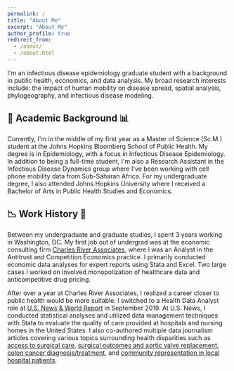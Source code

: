 ```yaml
---
permalink: /
title: "About Me"
excerpt: "About Me"
author_profile: true
redirect_from:
  - /about/
  - /about.html
---
```


I'm an infectious disease epidemiology graduate student with a
background in public health, economics, and data analysis. My broad research
interests include: the impact of human mobility on disease spread, spatial
analysis, phylogeography, and infectious disease modeling.

## 🦠 Academic Background 📊

Currently, I'm in the middle of my first year as a Master of Science (Sc.M.)
student at the Johns Hopkins Bloomberg School of Public Health. My degree is in
Epidemiology, with a focus in Infectious Disease Epidemiology. In addition to
being a full-time student, I'm also a Research Assistant in the Infectious
Disease Dynamics group where I've been working with cell phone mobility data
from Sub-Saharan Africa. For my undergraduate degree, I also attended Johns
Hopkins University where I received a Bachelor of Arts in Public Health Studies
and Economics.

## 📉 Work History 🏥

Between my undergraduate and graduate studies, I spent 3 years working in
Washington, DC. My first job out of undergrad was at the economic consulting
firm [Charles River Associates](https://www.crai.com/), where I was an Analyst
in the Antitrust and Competition Economics practice. I primarily conducted
economic data analyses for expert reports using Stata and Excel. Two large cases
I worked on involved monopolization of healthcare data and anticompetitive drug
pricing.

After over a year at Charles River Associates, I realized a career closer to
public health would be more suitable. I switched to a Health Data Analyst role at
[U.S. News & World Report](https://www.usnews.com/) in September 2019. At U.S.
News, I conducted statistical analyses and utilized data management techniques
with Stata to evaluate the quality of care provided at hospitals and nursing
homes in the United States. I also co-authored multiple data journalism articles
covering various topics surrounding health disparities such as [access to surgical care](https://health.usnews.com/health-care/best-hospitals/articles/who-gets-high-quality-hospital-care), [surgical outcomes and aortic valve replacement](https://health.usnews.com/health-care/best-hospitals/articles/race-and-risk-post-surgery), [colon cancer diagnosis/treatment](https://health.usnews.com/health-care/best-hospitals/articles/colon-cancer-disparities-in-america), and [community representation in local hospital patients](https://health.usnews.com/health-news/blogs/second-opinion/articles/2021-07-27/analysis-of-racial-gaps-in-hospital-care).
